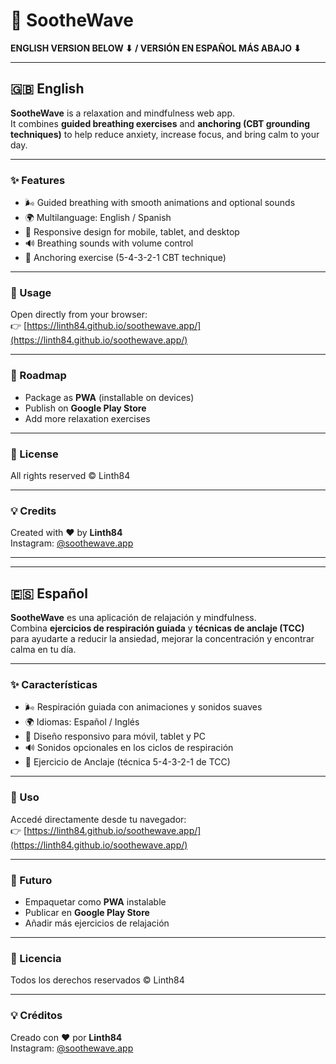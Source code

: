 # 🌊 SootheWave

**ENGLISH VERSION BELOW ⬇ / VERSIÓN EN ESPAÑOL MÁS ABAJO ⬇**

---

## 🇬🇧 English

**SootheWave** is a relaxation and mindfulness web app.  
It combines **guided breathing exercises** and **anchoring (CBT grounding techniques)** to help reduce anxiety, increase focus, and bring calm to your day.  

---

### ✨ Features
- 🌬️ Guided breathing with smooth animations and optional sounds  
- 🌍 Multilanguage: English / Spanish  
- 📱 Responsive design for mobile, tablet, and desktop  
- 🔊 Breathing sounds with volume control  
- 🧠 Anchoring exercise (5-4-3-2-1 CBT technique)  

---

### 🚀 Usage
Open directly from your browser:  
👉 [https://linth84.github.io/soothewave.app/](https://linth84.github.io/soothewave.app/)

---

### 📱 Roadmap
- Package as **PWA** (installable on devices)  
- Publish on **Google Play Store**  
- Add more relaxation exercises  

---

### 📜 License
All rights reserved © Linth84  

---

### 💡 Credits
Created with ❤️ by **Linth84**  
Instagram: [@soothewave.app](https://instagram.com/soothewave.app)

---

---

## 🇪🇸 Español

**SootheWave** es una aplicación de relajación y mindfulness.  
Combina **ejercicios de respiración guiada** y **técnicas de anclaje (TCC)** para ayudarte a reducir la ansiedad, mejorar la concentración y encontrar calma en tu día.  

---

### ✨ Características
- 🌬️ Respiración guiada con animaciones y sonidos suaves  
- 🌍 Idiomas: Español / Inglés  
- 📱 Diseño responsivo para móvil, tablet y PC  
- 🔊 Sonidos opcionales en los ciclos de respiración  
- 🧠 Ejercicio de Anclaje (técnica 5-4-3-2-1 de TCC)  

---

### 🚀 Uso
Accedé directamente desde tu navegador:  
👉 [https://linth84.github.io/soothewave.app/](https://linth84.github.io/soothewave.app/)

---

### 📱 Futuro
- Empaquetar como **PWA** instalable  
- Publicar en **Google Play Store**  
- Añadir más ejercicios de relajación  

---

### 📜 Licencia
Todos los derechos reservados © Linth84  

---

### 💡 Créditos
Creado con ❤️ por **Linth84**  
Instagram: [@soothewave.app](https://instagram.com/soothewave.app)
